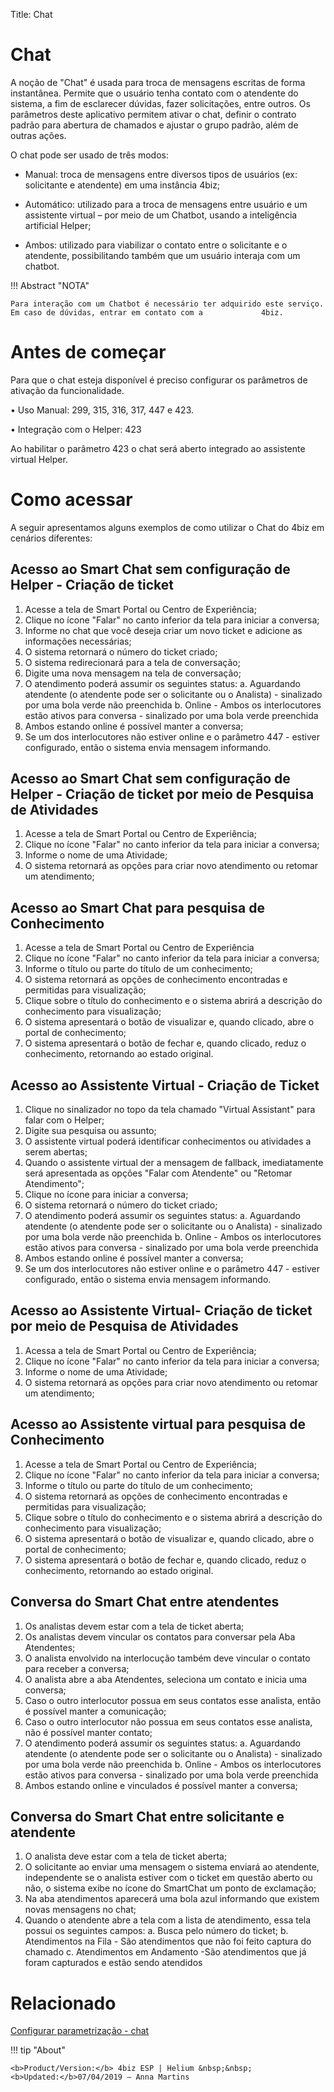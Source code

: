 Title: Chat
# Chat

A noção de "Chat" é usada para troca de mensagens escritas de forma instantânea.
Permite que o usuário tenha contato com o atendente do sistema, a fim de
esclarecer dúvidas, fazer solicitações, entre outros. Os parâmetros deste
aplicativo permitem ativar o chat, definir o contrato padrão para abertura de
chamados e ajustar o grupo padrão, além de outras ações.

O chat pode ser usado de três modos:

-   Manual: troca de mensagens entre diversos tipos de usuários (ex: solicitante
    e atendente) em uma instância 4biz;

-   Automático: utilizado para a troca de mensagens entre usuário e um
    assistente virtual – por meio de um Chatbot, usando a inteligência
    artificial Helper;

-   Ambos: utilizado para viabilizar o contato entre o solicitante e o
    atendente, possibilitando também que um usuário interaja com um chatbot.

!!! Abstract "NOTA"
    
    Para interação com um Chatbot é necessário ter adquirido este serviço. Em caso de dúvidas, entrar em contato com a             4biz.

# Antes de começar

Para que o chat esteja disponível é preciso configurar os parâmetros de ativação da funcionalidade.

•	Uso Manual: 299, 315, 316, 317, 447 e 423.

•	Integração com o Helper: 423

Ao habilitar o parâmetro 423 o chat será aberto integrado ao assistente virtual Helper.

# Como acessar

A seguir apresentamos alguns exemplos de como utilizar o Chat do 4biz em cenários diferentes:

## Acesso ao Smart Chat sem configuração de Helper - Criação de ticket

1. Acesse a tela de Smart Portal ou Centro de Experiência;
2. Clique no ícone "Falar" no canto inferior da tela para iniciar a conversa;
3. Informe no chat que você deseja criar um novo ticket e adicione as informações necessárias;
4. O sistema retornará o número do ticket criado;
5. O sistema redirecionará para a tela de conversação;
6. Digite uma nova mensagem na tela de conversação;
7. O atendimento poderá assumir os seguintes status:
   a. Aguardando atendente (o atendente pode ser o solicitante ou o Analista) - sinalizado por uma bola verde não preenchida
   b. Online - Ambos os interlocutores estão ativos para conversa - sinalizado por uma bola verde preenchida
8. Ambos estando online é possível manter a conversa;
9. Se um dos interlocutores não estiver online e o parâmetro 447 - estiver configurado, então o sistema envia mensagem informando.

## Acesso ao Smart Chat sem configuração de Helper - Criação de ticket por meio de Pesquisa de Atividades

1. Acesse a tela de Smart Portal ou Centro de Experiência;
2. Clique no ícone "Falar" no canto inferior da tela para iniciar a conversa;
3. Informe o nome de uma Atividade;
4. O sistema retornará as opções para criar novo atendimento ou retomar um atendimento;

## Acesso ao Smart Chat para pesquisa de Conhecimento

1. Acesse a tela de Smart Portal ou Centro de Experiência
2. Clique no ícone "Falar" no canto inferior da tela para iniciar a conversa;
3. Informe o título ou parte do título de um conhecimento;
4. O sistema retornará as opções de conhecimento encontradas e permitidas para visualização;
5. Clique sobre o título do conhecimento e o sistema abrirá a descrição do conhecimento para visualização;
6. O sistema apresentará o botão de visualizar e, quando clicado, abre o portal de conhecimento;
7. O sistema apresentará o botão de fechar e, quando clicado, reduz o conhecimento, retornando ao estado original.

## Acesso ao Assistente Virtual - Criação de Ticket

1. Clique no sinalizador no topo da tela chamado "Virtual Assistant" para falar com o Helper;
2. Digite sua pesquisa ou assunto;
3. O assistente virtual poderá identificar conhecimentos ou atividades a serem abertas;
4. Quando o assistente virtual der a mensagem de fallback, imediatamente será apresentada as opções "Falar com Atendente" ou "Retomar Atendimento";
5. Clique no ícone para iniciar a conversa;
6. O sistema retornará o número do ticket criado;
7. O atendimento poderá assumir os seguintes status:
   a. Aguardando atendente (o atendente pode ser o solicitante ou o Analista) - sinalizado por uma bola verde não preenchida
   b. Online - Ambos os interlocutores estão ativos para conversa - sinalizado por uma bola verde preenchida
8. Ambos estando online é possível manter a conversa;
9. Se um dos interlocutores não estiver online e o parâmetro 447 - estiver configurado, então o sistema envia mensagem informando.

## Acesso ao Assistente Virtual- Criação de ticket por meio de Pesquisa de Atividades

1. Acessa a tela de Smart Portal ou Centro de Experiência;
2. Clique no ícone "Falar" no canto inferior da tela para iniciar a conversa;
3. Informe o nome de uma Atividade;
4. O sistema retornará as opções para criar novo atendimento ou retomar um atendimento;

## Acesso ao Assistente virtual para pesquisa de Conhecimento

1. Acesse a tela de Smart Portal ou Centro de Experiência;
2. Clique no ícone "Falar" no canto inferior da tela para iniciar a conversa;
3. Informe o título ou parte do título de um conhecimento;
4. O sistema retornará as opções de conhecimento encontradas e permitidas para visualização;
5. Clique sobre o título do conhecimento e o sistema abrirá a descrição do conhecimento para visualização;
6. O sistema apresentará o botão de visualizar e, quando clicado, abre o portal de conhecimento;
7. O sistema apresentará o botão de fechar e, quando clicado, reduz o conhecimento, retornando ao estado original.

## Conversa do Smart Chat entre atendentes

1. Os analistas devem estar com a tela de ticket aberta;
2. Os analistas devem vincular os contatos para conversar pela Aba Atendentes;
3. O analista envolvido na interlocução também deve vincular o contato para receber a conversa;
4. O analista abre a aba Atendentes, seleciona um contato e inicia uma conversa;
5. Caso o outro interlocutor possua em seus contatos esse analista, então é possível manter a comunicação;
6. Caso o outro interlocutor não possua em seus contatos esse analista, não é possível manter contato;
7. O atendimento poderá assumir os seguintes status:
   a. Aguardando atendente (o atendente pode ser o solicitante ou o Analista) - sinalizado por uma bola verde não preenchida
   b. Online - Ambos os interlocutores estão ativos para conversa - sinalizado por uma bola verde preenchida
8. Ambos estando online e vinculados é possível manter a conversa;

## Conversa do Smart Chat entre solicitante e atendente

1. O analista deve estar com a tela de ticket aberta;
2. O solicitante ao enviar uma mensagem o sistema enviará ao atendente, independente se o analista estiver com o ticket em questão aberto ou não, o sistema exibe no ícone do SmartChat um ponto de exclamação;
3. Na aba atendimentos aparecerá uma bola azul informando que existem novas mensagens no chat;
4. Quando o atendente abre a tela com a lista de atendimento, essa tela possui os seguintes campos:
   a. Busca pelo número do ticket;
   b. Atendimentos na Fila - São atendimentos que não foi feito captura do chamado
   c. Atendimentos em Andamento -São atendimentos que já foram capturados e estão sendo atendidos

# Relacionado

[Configurar parametrização - chat](/pt-br/4biz-helium/platform-administration/parameters-list/configure-parametrization-chat.html)


!!! tip "About"

    <b>Product/Version:</b> 4biz ESP | Helium &nbsp;&nbsp;
    <b>Updated:</b>07/04/2019 – Anna Martins
